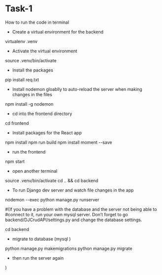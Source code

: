 # Task-1
How to run the code in terminal 
- Create a virtual environment for the backend

virtualenv .venv

- Activate the virtual environment

source .venv/bin/activate

- Install the packages
 
pip install req.txt

- Install nodemon gloablly to auto-reload the server when making changes in the files

npm install -g nodemon

- cd into the frontend directory

cd frontend

- Install packages for the React app

npm install
npm run build
npm install moment --save

- run the frontend

npm start

- open another terminal

source .venv/bin/activate
cd .. && cd backend

- To run Django dev server and watch file changes in the app

nodemon --exec python manage.py runserver

#(If you have a problem with the database and the server not being able to 
#connect to it, run your own mysql server. Don’t forget to go backend/DJCrudAPI/settings.py and change the database settings.

cd backend

- migrate to database (mysql )

python manage.py makemigrations
python manage.py migrate 

- then run the server again

)



